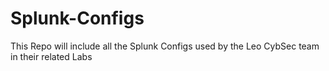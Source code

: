 # Splunk-Configs

This Repo will include all the Splunk Configs used by the Leo CybSec team in their related Labs 
